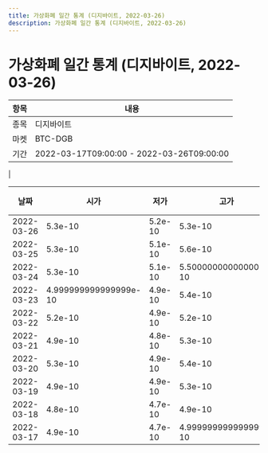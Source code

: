 ```yaml
---
title: 가상화폐 일간 통계 (디지바이트, 2022-03-26)
description: 가상화폐 일간 통계 (디지바이트, 2022-03-26)
---
```


가상화폐 일간 통계 (디지바이트, 2022-03-26)
===

|항목|내용|
|--|--|
|종목|디지바이트|
|마켓|BTC-DGB|\i|종류|일 단위 캔들|
|기간|2022-03-17T09:00:00 - 2022-03-26T09:00:00
|

|날짜|시가|저가|고가|종가|비고|
|--|--|--|--|--|--|
|2022-03-26|5.3e-10|5.2e-10|5.3e-10|5.2e-10|    |
|2022-03-25|5.3e-10|5.1e-10|5.6e-10|5.3e-10|    |
|2022-03-24|5.3e-10|5.1e-10|5.500000000000001e-10|5.3e-10|    |
|2022-03-23|4.999999999999999e-10|4.9e-10|5.4e-10|5.2e-10|    |
|2022-03-22|5.2e-10|4.9e-10|5.2e-10|4.999999999999999e-10|    |
|2022-03-21|4.9e-10|4.8e-10|5.3e-10|5.2e-10|    |
|2022-03-20|5.3e-10|4.9e-10|5.4e-10|4.9e-10|    |
|2022-03-19|4.9e-10|4.9e-10|5.3e-10|5.1e-10|    |
|2022-03-18|4.8e-10|4.7e-10|4.9e-10|4.9e-10|    |
|2022-03-17|4.9e-10|4.7e-10|4.999999999999999e-10|4.8e-10|    |
